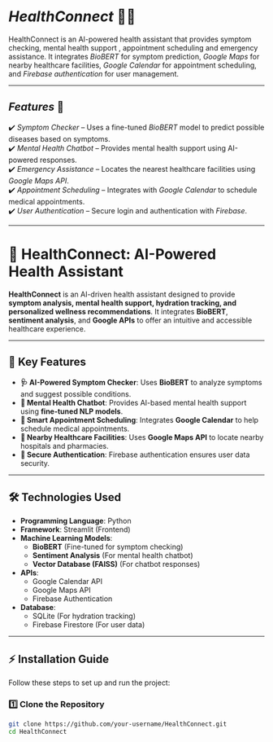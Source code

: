 # *HealthConnect* 🏥💙  

HealthConnect is an AI-powered health assistant that provides symptom checking, mental health support , appointment scheduling and emergency assistance. It integrates *BioBERT* for symptom prediction, *Google Maps* for nearby healthcare facilities, *Google Calendar* for appointment scheduling, and *Firebase authentication* for user management.  

---

## *Features* 🚀  

✔️ *Symptom Checker* – Uses a fine-tuned *BioBERT* model to predict possible diseases based on symptoms.  
✔️ *Mental Health Chatbot* – Provides mental health support using AI-powered responses.    
✔️ *Emergency Assistance* – Locates the nearest healthcare facilities using *Google Maps API*.  
✔️ *Appointment Scheduling* – Integrates with *Google Calendar* to schedule medical appointments.  
✔️ *User Authentication* – Secure login and authentication with *Firebase*.  

---
# 🏥 HealthConnect: AI-Powered Health Assistant

**HealthConnect** is an AI-driven health assistant designed to provide **symptom analysis, mental health support, hydration tracking, and personalized wellness recommendations**. It integrates **BioBERT**, **sentiment analysis**, and **Google APIs** to offer an intuitive and accessible healthcare experience.

---

## 🚀 **Key Features**

- **🩺 AI-Powered Symptom Checker**: Uses **BioBERT** to analyze symptoms and suggest possible conditions.
- **💬 Mental Health Chatbot**: Provides AI-based mental health support using **fine-tuned NLP models**.
- **📅 Smart Appointment Scheduling**: Integrates **Google Calendar** to help schedule medical appointments.
- **📍 Nearby Healthcare Facilities**: Uses **Google Maps API** to locate nearby hospitals and pharmacies.
- **🔐 Secure Authentication**: Firebase authentication ensures user data security.

---

## 🛠 **Technologies Used**

- **Programming Language**: Python
- **Framework**: Streamlit (Frontend)
- **Machine Learning Models**:
  - **BioBERT** (Fine-tuned for symptom checking)
  - **Sentiment Analysis** (For mental health chatbot)
  - **Vector Database (FAISS)** (For chatbot responses)
- **APIs**:
  - Google Calendar API
  - Google Maps API
  - Firebase Authentication
- **Database**:
  - SQLite (For hydration tracking)
  - Firebase Firestore (For user data)

---

## ⚡ **Installation Guide**

Follow these steps to set up and run the project:

### 1️⃣ Clone the Repository
```bash
git clone https://github.com/your-username/HealthConnect.git
cd HealthConnect
